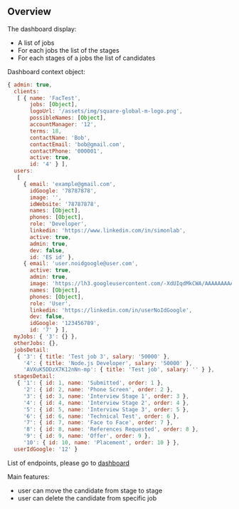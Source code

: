 ## Overview

The dashboard display:

- A list of jobs
- For each jobs the list of the stages
- For each stages of a jobs the list of candidates


Dashboard context object:

```js
{ admin: true,
  clients:
   [ { name: 'FacTest',
       jobs: [Object],
       logoUrl: '/assets/img/square-global-m-logo.png',
       possibleNames: [Object],
       accountManager: '12',
       terms: 18,
       contactName: 'Bob',
       contactEmail: 'bob@gmail.com',
       contactPhone: '000001',
       active: true,
       id: '4' } ],
  users:
   [
     { email: 'example@gmail.com',
       idGoogle: '78787878',
       image: '',
       idWebsite: '78787878',
       names: [Object],
       phones: [Object],
       role: 'Developer',
       linkedin: 'https://www.linkedin.com/in/simonlab',
       active: true,
       admin: true,
       dev: false,
       id: 'ES id' },
     { email: 'user.noidgoogle@user.com',
       active: true,
       admin: true,
       image: 'https://lh3.googleusercontent.com/-XdUIqdMkCWA/AAAAAAAAAAI/AAAAAAAAAAA/4252rscbv5M/photo.jpg?sz=50',
       names: [Object],
       phones: [Object],
       role: 'User',
       linkedin: 'https://linkedin.com/in/userNoIdGoogle',
       dev: false,
       idGoogle: '123456789',
       id: '7' } ],
  myJobs: { '3': {} },
  otherJobs: {},
  jobsDetail:
   { '3': { title: 'Test job 3', salary: '50000' },
     '4': { title: 'Node.js Developer', salary: '50000' },
     'AVXuK5DDzX7K12nNn-mp': { title: 'Test job', salary: '' } },
  stagesDetail:
   { '1': { id: 1, name: 'Submitted', order: 1 },
     '2': { id: 2, name: 'Phone Screen', order: 2 },
     '3': { id: 3, name: 'Interview Stage 1', order: 3 },
     '4': { id: 4, name: 'Interview Stage 2', order: 4 },
     '5': { id: 5, name: 'Interview Stage 3', order: 5 },
     '6': { id: 6, name: 'Technical Test', order: 6 },
     '7': { id: 7, name: 'Face to Face', order: 7 },
     '8': { id: 8, name: 'References Requested', order: 8 },
     '9': { id: 9, name: 'Offer', order: 9 },
     '10': { id: 10, name: 'Placement', order: 10 } },
  userIdGoogle: '12' }

```

List of endpoints, please go to [dashboard](https://github.com/FAC-GM/app/blob/master/lib/dashboard.js)


Main features:

- user can move the candidate from stage to stage
- user can delete the candidate from specific job
